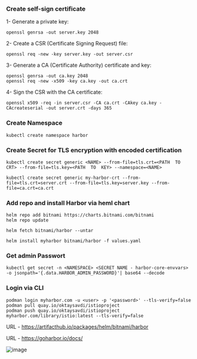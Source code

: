 
### Create self-sign certificate

1- Generate a private key:
```
openssl genrsa -out server.key 2048
```
2- Create a CSR (Certificate Signing Request) file:
```
openssl req -new -key server.key -out server.csr
```
3- Generate a CA (Certificate Authority) certificate and key:
```
openssl genrsa -out ca.key 2048
openssl req -new -x509 -key ca.key -out ca.crt
```

4- Sign the CSR with the CA certificate:
```
openssl x509 -req -in server.csr -CA ca.crt -CAkey ca.key -CAcreateserial -out server.crt -days 365
```
### Create Namespace
```
kubectl create namespace harbor
```
### Create Secret for TLS encryption with encoded certification
```
kubectl create secret generic <NAME> --from-file=tls.crt=<PATH  TO  CRT> --from-file=tls.key=<PATH  TO  KEY> --namespace=<NAME>

kubectl create secret generic my-harbor-crt --from-file=tls.crt=server.crt --from-file=tls.key=server.key --from-file=ca.crt=ca.crt
```
### Add repo and install Harbor via heml chart
```
helm repo add bitnami https://charts.bitnami.com/bitnami
helm repo update
```
```
helm fetch bitnami/harbor --untar
```
```
helm install myharbor bitnami/harbor -f values.yaml
``` 
###  Get admin Passwort
```
kubectl get secret -n <NAMESPACE> <SECRET NAME - harbor-core-envvars> -o jsonpath='{.data.HARBOR_ADMIN_PASSWORD}'| base64 --decode
```
### Login via CLI
```
podman login myharbor.com -u <user> -p '<password>' --tls-verify=false
podman pull quay.io/oktaysavdi/istioproject
podman push quay.io/oktaysavdi/istioproject myharbor.com/library/istio:latest --tls-verify=false
```
URL - https://artifacthub.io/packages/helm/bitnami/harbor

URL - https://goharbor.io/docs/

![image](https://user-images.githubusercontent.com/3519706/224947295-1c6f533c-ee2a-4086-90be-bd1c95f3d08d.png)

